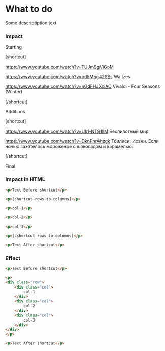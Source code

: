 <style>
	@import url("/utils/css/bootstrap-grid.css");
	@import url("/utils/css/iframe-youtube.css");
</style>
<script src="/shortcutsjs/shortcutsjs.js" defer></script>


# What to do

Some descriptiption text


### Impact

Starting

[shortcut]

https://www.youtube.com/watch?v=TUJmSgViGoM

https://www.youtube.com/watch?v=od5M5g42SSs Waltzes

https://www.youtube.com/watch?v=nGdFHJXciAQ Vivaldi - Four Seasons (Winter)

[/shortcut]

Additions

[shortcut]

https://www.youtube.com/watch?v=Uk1-NT91llM Беспилотный мир

https://www.youtube.com/watch?v=DknPnrAhzgk Тбилиси. Исани. Если ночью захотелось мороженое с шоколадом и карамелью.

[/shortcut]

Final

### Impact in HTML

```html
<p>Text Before shortcut</p>

<p>[shortcut-rows-to-columns]</p>

<p>col-1</p>

<p>col-2</p>

<p>col-3</p>

<p>[/shortcut-rows-to-columns]</p>

<p>Text After shortcut</p>
```


### Effect


```html
<p>Text Before shortcut</p>

<p>
<div class="row">
	<div class="col">
		col-1
	</div>
	<div class="col">
		col-2
	</div>
	<div class="col">
		col-3
	</div>
</div>
</p>

<p>Text After shortcut</p>
```




